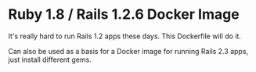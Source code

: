 # Ruby 1.8 / Rails 1.2.6 Docker Image

It's really hard to run Rails 1.2 apps these days.
This Dockerfile will do it.

Can also be used as a basis for a Docker image for running Rails 2.3 apps,
just install different gems.

